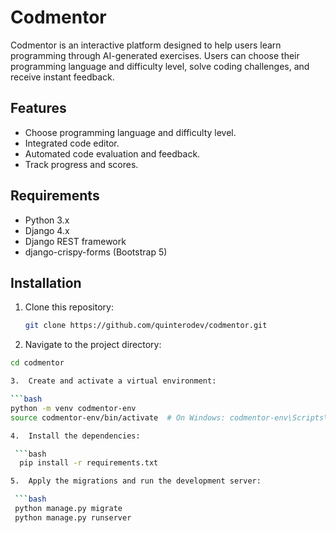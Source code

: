# Codmentor

Codmentor is an interactive platform designed to help users learn programming through AI-generated exercises. Users can choose their programming language and difficulty level, solve coding challenges, and receive instant feedback.

## Features

- Choose programming language and difficulty level.
- Integrated code editor.
- Automated code evaluation and feedback.
- Track progress and scores.

## Requirements

- Python 3.x
- Django 4.x
- Django REST framework
- django-crispy-forms (Bootstrap 5)

## Installation

1. Clone this repository:
   ```bash
   git clone https://github.com/quinterodev/codmentor.git

2.	Navigate to the project directory:

   ```bash
   cd codmentor

3.	Create and activate a virtual environment:

   ```bash
   python -m venv codmentor-env
   source codmentor-env/bin/activate  # On Windows: codmentor-env\Scripts\activate

4.	Install the dependencies:

    ```bash
     pip install -r requirements.txt

5.	Apply the migrations and run the development server:

    ```bash
    python manage.py migrate
    python manage.py runserver

